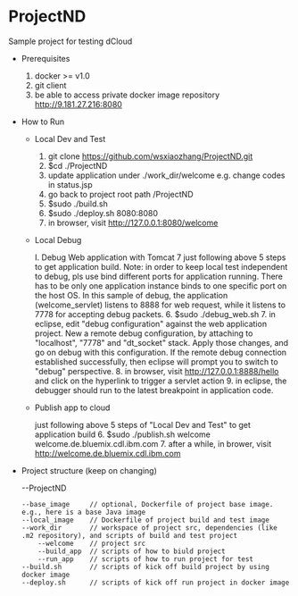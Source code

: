 ProjectND
=========

Sample project for testing dCloud


* Prerequisites
  
  1. docker >= v1.0 
  2. git client
  3. be able to access private docker image repository http://9.181.27.216:8080



* How to Run

  * Local Dev and Test

    1. git clone https://github.com/wsxiaozhang/ProjectND.git
    2. $cd ./ProjectND
    3. update application under ./work_dir/welcome
      e.g. change codes in status.jsp
    4. go back to project root path /ProjectND
    5. $sudo ./build.sh 
    6. $sudo ./deploy.sh 8080:8080
    7. in browser, visit http://127.0.0.1:8080/welcome
  
  * Local Debug
  
    I. Debug Web application with Tomcat 7
      just following above 5 steps to get application build. 
      Note: in order to keep local test independent to debug, pls use bind different ports for application running. There has to be only one application instance binds to one specific port on the host OS.
      In this sample of debug, the application (welcome_servlet) listens to 8888 for web request, while it listens to 7778 for accepting debug packets.
      6. $sudo ./debug_web.sh
      7. in eclipse, edit "debug configuration" against the web application project. 
          New a remote debug configuration, by attaching to "localhost", "7778" and "dt_socket" stack.
          Apply those changes, and go on debug with this configuration.
          If the remote debug connection established successfully, then eclipse will prompt you to switch to "debug" perspective.
      8. in browser, visit http://127.0.0.1:8888/hello and click on the hyperlink to trigger a servlet action
      9. in eclipse, the debugger should run to the latest breakpoint in application code.
  
  * Publish app to cloud
    
    just following above 5 steps of "Local Dev and Test" to get application build
    6. $sudo ./publish.sh welcome welcome.de.bluemix.cdl.ibm.com
    7. after a while, in brower, visit http://welcome.de.bluemix.cdl.ibm.com 


* Project structure 
  (keep on changing)
  
  --ProjectND
      
      --base_image     // optional, Dockerfile of project base image. e.g., here is a base Java image
      --local_image    // Dockerfile of project build and test image
      --work_dir       // workspace of project src, dependencies (like .m2 repository), and scripts of build and test project
          --welcome    // project src
          --build_app  // scripts of how to biuld project
          --run_app    // scripts of how to run project for test
      --build.sh       // scripts of kick off build project by using docker image
      --deploy.sh      // scripts of kick off run project in docker image
